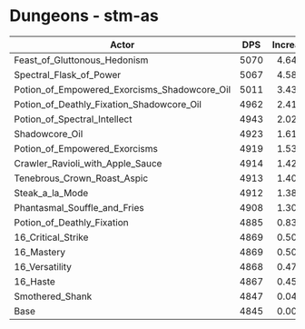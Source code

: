 # Dungeons - stm-as
| Actor | DPS | Increase |
|---|:---:|:---:|
|Feast_of_Gluttonous_Hedonism|5070|4.64%|
|Spectral_Flask_of_Power|5067|4.58%|
|Potion_of_Empowered_Exorcisms_Shadowcore_Oil|5011|3.43%|
|Potion_of_Deathly_Fixation_Shadowcore_Oil|4962|2.41%|
|Potion_of_Spectral_Intellect|4943|2.02%|
|Shadowcore_Oil|4923|1.61%|
|Potion_of_Empowered_Exorcisms|4919|1.53%|
|Crawler_Ravioli_with_Apple_Sauce|4914|1.42%|
|Tenebrous_Crown_Roast_Aspic|4913|1.40%|
|Steak_a_la_Mode|4912|1.38%|
|Phantasmal_Souffle_and_Fries|4908|1.30%|
|Potion_of_Deathly_Fixation|4885|0.83%|
|16_Critical_Strike|4869|0.50%|
|16_Mastery|4869|0.50%|
|16_Versatility|4868|0.47%|
|16_Haste|4867|0.45%|
|Smothered_Shank|4847|0.04%|
|Base|4845|0.00%|
